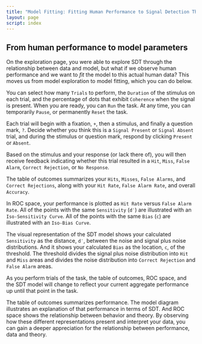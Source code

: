 ```yaml
---
title: "Model Fitting: Fitting Human Performance to Signal Detection Theory"
layout: page
script: index
---
```


## From human performance to model parameters

On the exploration page, you were able to explore SDT through the relationship between data and
model, but what if we observe human performance and we want to *fit* the model to this actual human
data? This moves us from model exploration to model fitting, which you can do below.

You can select how many `Trials` to perform, the `Duration` of the stimulus on each trial, and the
percentage of dots that exhibit `Coherence` when the signal is present. When you are ready, you can
`Run` the task. At any time, you can temporarily `Pause`, or permanently `Reset` the task.

Each trial will begin with a fixation, `+`, then a stimulus, and finally a question mark, `?`.
Decide whether you think this is a `Signal Present` or `Signal Absent` trial, and during the
stimulus or question mark, respond by clicking `Present` or `Absent`.

Based on the stimulus and your response (or lack there of), you will then receive feedback
indicating whether this trial resulted in a `Hit`, `Miss`, `False Alarm`, `Correct Rejection`, or
`No Response`.

The table of outcomes summarizes your `Hits`, `Misses`, `False Alarms`, and `Correct Rejections`,
along with your `Hit Rate`, `False Alarm Rate`, and overall `Accuracy`.

In ROC space, your performance is plotted as `Hit Rate` versus `False Alarm Rate`. All of the points
with the same `Sensitivity` (`d′`) are illustrated with an `Iso-Sensitivity Curve`. All of the
points with the same `Bias` (`c`) are illustrated with an `Iso-Bias Curve`.

The visual representation of the SDT model shows your calculated `Sensitivity` as the distance,
`d′`, between the noise and signal plus noise distributions. And it shows your calculated `Bias` as
the location, `c`, of the threshold. The threshold divides the signal plus noise distribution into
`Hit` and `Miss` areas and divides the noise distribution into `Correct Rejection` and `False Alarm`
areas.

As you perform trials of the task, the table of outcomes, ROC space, and the SDT model will change
to reflect your current aggregate performance up until that point in the task.

<sdt-example-human>
  <sdt-control coherence=".5" trials="10" duration="1000" run pause reset></sdt-control>
  <rdk-task coherence=".5" trials="10" duration="1000" wait="1000" iti="1000"></rdk-task>
  <sdt-response interactive trial feedback="outcome"></sdt-response>
  <sdt-table numeric summary="stimulusRates accuracy" hits="0" misses="0" false-alarms="0" correct-rejections="0">
    </sdt-table>
  <roc-space point="all" iso-d="all" iso-c="all" far=".5" hr=".5"></roc-space>
  <sdt-model threshold bias distributions sensitivity histogram color="outcome" d="0" c="0">
    </sdt-model>
</sdt-example-human>

The table of outcomes summarizes performance. The model diagram illustrates an explanation of that
performance in terms of SDT. And ROC space shows the relationship between behavior and theory. By
observing how these different representations present and interpret your data, you can gain a deeper
appreciation for the relationship between performance, data and theory.
